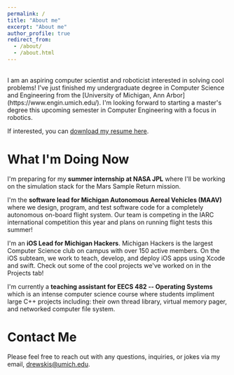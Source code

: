 ```yaml
---
permalink: /
title: "About me"
excerpt: "About me"
author_profile: true
redirect_from: 
  - /about/
  - /about.html
---
```

<br>
I am an aspiring computer scientist and roboticist interested in solving cool problems! I've just finished my undergraduate degree in Computer Science and Engineering from the [University of Michigan, Ann Arbor](https://www.engin.umich.edu/). I'm looking forward to starting a master's degree this upcoming semester in Computer Engineering with a focus in robotics. 

If interested, you can [download my resume here](../files/resume.pdf).

What I'm Doing Now
<br>
======
I'm preparing for my **summer internship at NASA JPL** where I'll be working on the simulation stack for the Mars Sample Return mission. 

I'm the **software lead for Michigan Autonomous Aereal Vehicles (MAAV)** where we design, program, and test software code for a completely autonomous on-board flight system. Our team is competing in the IARC international competition this year and plans on running flight tests this summer! 

I'm an **iOS Lead for Michigan Hackers**. Michigan Hackers is the largest Computer Science club on campus with over 150 active members. On the iOS subteam, we work to teach, develop, and deploy iOS apps using Xcode and swift. Check out some of the cool projects we've worked on in the Projects tab!

I'm currently a **teaching assistant for EECS 482 -- Operating Systems** which is an intense computer science course where students impliment large C++ projects including: their own thread library, virtual memory pager, and networked computer file system. 


Contact Me
======
Please feel free to reach out with any questions, inquiries, or jokes via my email, [drewskis@umich.edu](mailto:drewskis@umich.edu).